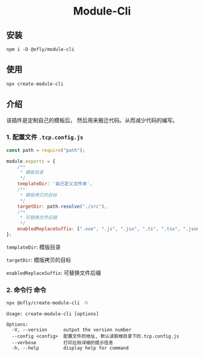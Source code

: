 <h1 align="center">Module-Cli</h1>

## 安装

```shell
npm i -D @ofly/module-cli
```

## 使用

```sh
npx create-module-cli
```



## 介绍

该插件是定制自己的模板后， 然后用来搬迁代码。从而减少代码的编写。



### 1. 配置文件 `.tcp.config.js`

```javascript
const path = require("path");

module.exports = {
	/**
	 * 模版目录
	 */
	templateDir: '自己定义文件夹',
	/**
	 * 模版拷贝的目标
	 */
	targetDir: path.resolve("./src"),
	/**
	 * 可替换文件后缀
	 */
	enabledReplaceSuffix: [".vue", ".js", ".jsx", ".ts", ".tsx", ".json"],
};
```

`templateDir`: 模版目录

`targetDir`: 模版拷贝的目标

`enabledReplaceSuffix`: 可替换文件后缀

### 2. 命令行 命令

```sh
npx @ofly/create-module-cli -h
```

```shell
Usage: create-module-cli [options]

Options:
  -V, --version      output the version number
  --config <config>  配置文件的地址, 默认读取根目录下的.tcp.config.js
  --verbose          打印比较详细的提示信息
  -h, --help         display help for command
```

